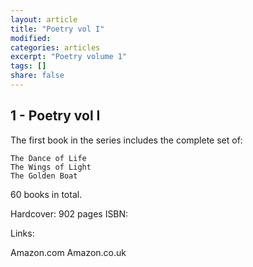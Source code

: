 ```yaml
---
layout: article
title: "Poetry vol I"
modified:
categories: articles
excerpt: "Poetry volume 1"
tags: []
share: false
---
```


## 1 - Poetry vol I

The first book in the series includes the complete set of:

    The Dance of Life
    The Wings of Light
    The Golden Boat

60 books in total.

Hardcover: 902 pages
ISBN: 

Links:

Amazon.com
Amazon.co.uk
